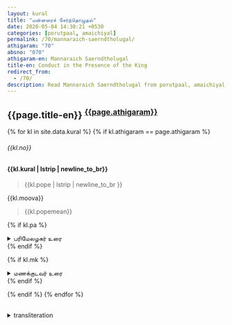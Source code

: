 ```yaml
---
layout: kural
title: "மன்னரைச் சேர்ந்தொழுதல்"
date: 2020-05-04 14:30:21 +0530
categories: [porutpaal, amaichiyal]
permalink: /70/mannaraich-saerndtholugal/
athigaram: "70"
absno: "070"
athigaram-en: Mannaraich Saerndtholugal
title-en: Conduct in the Presence of the King
redirect_from:
  - /70/
description: Read Mannaraich Saerndtholugal from porutpaal, amaichiyal titled Conduct in the Presence of the King மன்னரைச் சேர்ந்தொழுதல்
---
```


## {{page.title-en}} <sup><a href="#transliteration">{{page.athigaram}}</a></sup>

{% for kl in site.data.kural %}
{% if kl.athigaram == page.athigaram %}

###### {{kl.no}}

<h4> {{kl.kural | lstrip | newline_to_br}} </h4> 
 
> {{kl.pope | lstrip | newline_to_br }} 

{{kl.moova}} 

> {{kl.popemean}} 

{% if kl.pa %}
<details>
  <summary > பரிமேலழகர் உரை </summary>
      {{kl.pa | replace: "விளக்கம்", "<br><strong><em>  விளக்கம்: </em></strong><br>" }}
</details>
{% endif %}

{% if kl.mk %}
<details>
  <summary > மணக்குடவர் உரை </summary>
      {{kl.mk | replace:"(இ - ள்.)","<strong><em>(இதன் பொருள்)</em></strong>" | replace:"(எ - று)","<br><strong><em>(என்றவாறு)</em></strong>"}}
</details>
{% endif %}

{% endif %}
{% endfor %}

<br>
<details class = "trans">
<summary id="transliteration"> transliteration</summary>

{%- for kl in site.data.kural -%}
{%- if page.athigaram == kl.athigaram -%} 

<p>{{kl.number}} {{kl.transliteration | newline_to_br}}</p>

{%- endif -%}
{%- endfor -%}

</details>